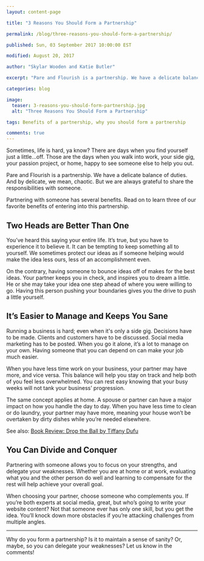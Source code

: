 ```yaml
---
layout: content-page

title: "3 Reasons You Should Form a Partnership"

permalink: /blog/three-reasons-you-should-form-a-partnership/

published: Sun, 03 September 2017 10:00:00 EST

modified: August 20, 2017

author: "Skylar Wooden and Katie Butler"

excerpt: "Pare and Flourish is a partnership. We have a delicate balance of duties. And by delicate, we mean, chaotic."

categories: blog

image:
  teaser: 3-reasons-you-should-form-partnership.jpg
  alt: "Three Reasons You Should Form a Partnership"

tags: Benefits of a partnership, why you should form a partnership

comments: true
---
```


Sometimes, life is hard, ya know? There are days when you find yourself just a little...off. Those are the days when you walk into work, your side gig, your passion project, or home, happy to see someone else to help you out. 

Pare and Flourish is a partnership. We have a delicate balance of duties. And by delicate, we mean, chaotic. But we are always grateful to share the responsibilities with someone. 

Partnering with someone has several benefits. Read on to learn three of our favorite benefits of entering into this partnership. 

## Two Heads are Better Than One 

You’ve heard this saying your entire life. It’s true, but you have to experience it to believe it. It can be tempting to keep something all to yourself. We sometimes protect our ideas as if someone helping would make the idea less ours, less of an accomplishment even. 

On the contrary, having someone to bounce ideas off of makes for the best ideas. Your partner keeps you in check, and inspires you to dream a little. He or she may take your idea one step ahead of where you were willing to go. Having this person pushing your boundaries gives you the drive to push a little yourself. 

## It’s Easier to Manage and Keeps You Sane

Running a business is hard; even when it's only a side gig. Decisions have to be made. Clients and customers have to be discussed. Social media marketing has to be posted. When you go it alone, it’s a lot to manage on your own. Having someone that you can depend on can make your job much easier. 

When you have less time work on your business, your partner may have more, and vice versa. This balance will help you stay on track and help both of you feel less overwhelmed. You can rest easy knowing that your busy weeks will not tank your business’ progression. 

The same concept applies at home. A spouse or partner can have a major impact on how you handle the day to day. When you have less time to clean or do laundry, your partner may have more, meaning your house won’t be overtaken by dirty dishes while you’re needed elsewhere. 

See also: <a href="{{site.url}}/blog/drop-the-ball-by-tiffany-dufu-book-review/">Book Review: Drop the Ball by Tiffany Dufu</a>

## You Can Divide and Conquer

Partnering with someone allows you to focus on your strengths, and delegate your weaknesses. Whether you are at home or at work, evaluating what you and the other person do well and learning to compensate for the rest will help achieve your overall goal. 

When choosing your partner, choose someone who complements you. If you’re both experts at social media, great, but who’s going to write your website content? Not that someone ever has only one skill, but you get the idea. You’ll knock down more obstacles if you’re attacking challenges from multiple angles. 

<hr class="secondary">

Why do you form a partnership? Is it to maintain a sense of sanity? Or, maybe, so you can delegate your weaknesses? Let us know in the comments!